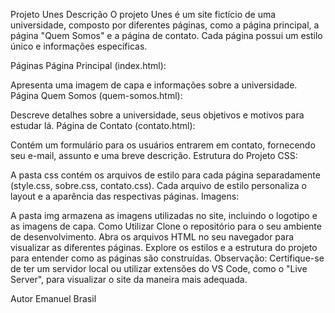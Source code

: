 Projeto Unes
Descrição
O projeto Unes é um site fictício de uma universidade, composto por diferentes páginas, como a página principal, a página "Quem Somos" e a página de contato. Cada página possui um estilo único e informações específicas.

Páginas
Página Principal (index.html):

Apresenta uma imagem de capa e informações sobre a universidade.
Página Quem Somos (quem-somos.html):

Descreve detalhes sobre a universidade, seus objetivos e motivos para estudar lá.
Página de Contato (contato.html):

Contém um formulário para os usuários entrarem em contato, fornecendo seu e-mail, assunto e uma breve descrição.
Estrutura do Projeto
CSS:

A pasta css contém os arquivos de estilo para cada página separadamente (style.css, sobre.css, contato.css).
Cada arquivo de estilo personaliza o layout e a aparência das respectivas páginas.
Imagens:

A pasta img armazena as imagens utilizadas no site, incluindo o logotipo e as imagens de capa.
Como Utilizar
Clone o repositório para o seu ambiente de desenvolvimento.
Abra os arquivos HTML no seu navegador para visualizar as diferentes páginas.
Explore os estilos e a estrutura do projeto para entender como as páginas são construídas.
Observação: Certifique-se de ter um servidor local ou utilizar extensões do VS Code, como o "Live Server", para visualizar o site da maneira mais adequada.

Autor
Emanuel Brasil
